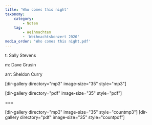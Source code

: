 ```yaml
---
title: 'Who comes this night'
taxonomy:
    category:
        - Noten
    tag:
        - Weihnachten
        - 'Weihnachtskonzert 2020'
media_order: 'Who comes this night.pdf'
---
```


t: Sally Stevens

m: Dave Grusin

arr: Sheldon Curry

[dir-gallery directory="mp3" image-size="35" style="mp3"]

[dir-gallery directory="pdf" image-size="35" style="pdf"]

===

[dir-gallery directory="mp3" image-size="35" style="countmp3"]
[dir-gallery directory="pdf" image-size="35" style="countpdf"]